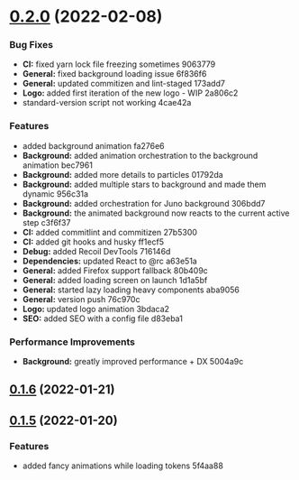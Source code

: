 # [0.2.0](/compare/v0.1.6...v0.2.0) (2022-02-08)

### Bug Fixes

- **CI:** fixed yarn lock file freezing sometimes 9063779
- **General:** fixed background loading issue 6f836f6
- **General:** updated commitizen and lint-staged 173add7
- **Logo:** added first iteration of the new logo - WIP 2a806c2
- standard-version script not working 4cae42a

### Features

- added background animation fa276e6
- **Background:** added animation orchestration to the background animation bec7961
- **Background:** added more details to particles 01792da
- **Background:** added multiple stars to background and made them dynamic 956c31a
- **Background:** added orchestration for Juno background 306bdd7
- **Background:** the animated background now reacts to the current active step c3f6f37
- **CI:** added commitlint and commitizen 27b5300
- **CI:** added git hooks and husky ff1ecf5
- **Debug:** added Recoil DevTools 716146d
- **Dependencies:** updated React to @rc a63e51a
- **General:** added Firefox support fallback 80b409c
- **General:** added loading screen on launch 1d1a5bf
- **General:** started lazy loading heavy components aba9056
- **General:** version push 76c970c
- **Logo:** updated logo animation 3bdaca2
- **SEO:** added SEO with a config file d83eba1

### Performance Improvements

- **Background:** greatly improved performance + DX 5004a9c

## [0.1.6](/compare/v0.1.6...v0.2.0) (2022-01-21)

## [0.1.5](/compare/v0.1.6...v0.2.0) (2022-01-20)

### Features

- added fancy animations while loading tokens 5f4aa88
